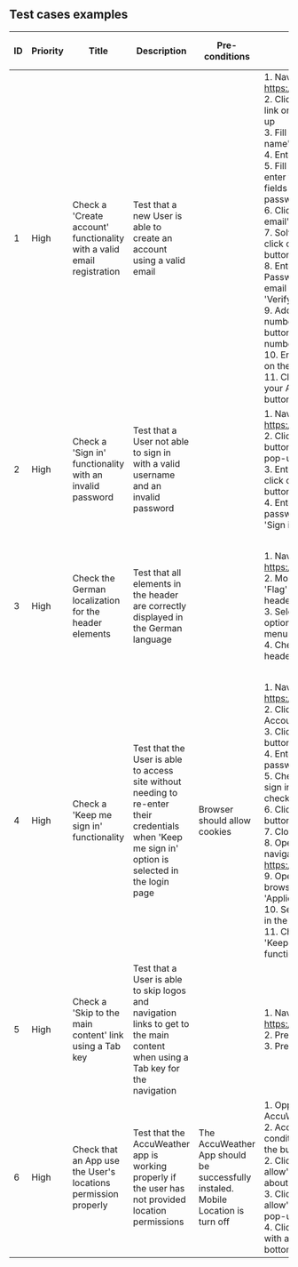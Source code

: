 
## Test cases examples

| ID | Priority | Title | Description | Pre-conditions | Steps | Expected Result | Comments | Status | Test cases execution |
| --- | --- | --- | --- | --- | --- | ----- | ----- | ------ | --- |
| 1 | High | Check a 'Create account' functionality with a valid email registration | Test that a new User is able to create an account using a valid email | | 1. Navigate to https://www.amazon.com/ <br/> 2. Click on the 'Start here' link on the 'Sign in' pop-up <br/> 3. Fill in the field 'Your name' with valid data <br/> 4. Enter a valid email <br/> 5. Fill in 'Password', 'Re-enter your password' fields with a valid password <br/> 6. Click on the 'Verify email' button <br/> 7. Solve the puzzle and click on the 'Continue' button <br/> 8. Enter a One Time Password (OTP) from email and click on the 'Verify' button <br/> 9. Add a valid mobile number and click on the button 'Add mobile number' <br/>  10. Enter an OTP sended on the phone <br/> 11. Click on the 'Create your Amazon account' button | New account successfully created. A User is redirected to the home page, and their name is displayed on the "Account and Lists" tab in the header | A 'Sig-in' pop-up is active for 10 sec | Ready to test |
| 2 | High | Check a 'Sign in' functionality with an invalid password | Test that a User not able to sign in with a valid username and an invalid password | | 1. Navigate to https://www.amazon.com/ <br/> 2. Click on the 'Sign in' button on the 'Sign in' pop-up <br/> 3. Enter a valid email and click on the 'Continue' button <br/> 4. Enter an invalid password and click on the 'Sign in' button| A User isn't signed in and an error message about incorrect password is displayed on the page | A 'Sig-in' pop-up is active for 10 sec | Ready to test |
| 3 | High | Check the German localization for the header elements | Test that all elements in the header are correctly displayed in the German language | | 1. Navigate to https://www.amazon.com/ <br/> 2. Mouse hover on the 'Flag' element in the header <br/> 3. Select a 'Deutsch - DE' option in the drop-down menu <br/> 4. Check elements in the header | All elements in the header (such as tabs, buttons) are correctly translated to the German language and displayed without overlapping | | Ready to test |
| 4 | High | Check a 'Keep me sign in' functionality | Test that the User is able to access site without needing to re-enter their credentials when 'Keep me sign in' option is selected in the login page | Browser should allow cookies | 1. Navigate to https://www.walmart.com/ <br/> 2. Click on the 'Sign in/ Account' tab in the header  <br/>   3. Click on the 'Sign in' button in the drop-down  <br/>  4. Enter valid email and password  <br/>  5. Check the 'Keep me sign in' option(if not checked for default)  <br/>  6. Click on the sign-in button  <br/>  7. Close the browser  <br/>  8. Open the browser and navigate to https://www.walmart.com/  <br/>  9. Open Dev tools in the browser and navigate to 'Application' > 'Cookies'  <br/>  10. Select the app cookies in the drop-down  <br/>  11. Check the cookies for 'Keep me sign in' functionality | A User is successfully signed in without re-entering username and pasword. The web site saved User's credential data to browser cookie with a proper expiration date | | Ready to test |
| 5 | High | Check a 'Skip to the main content' link using a Tab key | Test that a User is able to skip logos and navigation links to get to the main content when using a Tab key for the navigation | | 1. Navigate to https://www.walmart.com/ <br/> 2. Press the Tab key <br/> 3. Press the Enter key | A 'Skip to the main content' link is present and a User automatically navigated to the main content | | Ready to test |
| 6 | High | Check that an App use the User's locations permission properly | Test that the AccuWeather app is working properly if the user has not provided location permissions | The AccuWeather App should be successfully instaled. Mobile Location is turn off | 1. Oppen the AccuWeather App <br/> 2. Accept terms and conditions by clicking on the button  <br/>   2. Click on the 'Don't allow' link on the pop-up about location usage  <br/>   3. Click on the 'Don't allow' link on the next pop-up   <br/>   4. Click on the 'Continue with adds' link at the bottom of the screen | A User is redirected to the Location page in order to manually enter the location. The current location isn't displayed on the app screen | | Ready to test |
